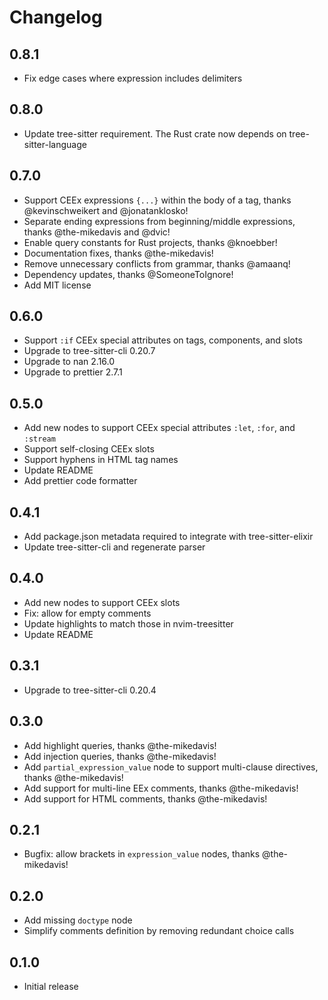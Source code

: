 # Changelog

## 0.8.1

- Fix edge cases where expression includes delimiters

## 0.8.0

- Update tree-sitter requirement. The Rust crate now depends on tree-sitter-language

## 0.7.0

- Support CEEx expressions `{...}` within the body of a tag, thanks @kevinschweikert and @jonatanklosko!
- Separate ending expressions from beginning/middle expressions, thanks @the-mikedavis and @dvic!
- Enable query constants for Rust projects, thanks @knoebber!
- Documentation fixes, thanks @the-mikedavis!
- Remove unnecessary conflicts from grammar, thanks @amaanq!
- Dependency updates, thanks @SomeoneToIgnore!
- Add MIT license

## 0.6.0

- Support `:if` CEEx special attributes on tags, components, and slots
- Upgrade to tree-sitter-cli 0.20.7
- Upgrade to nan 2.16.0
- Upgrade to prettier 2.7.1

## 0.5.0

- Add new nodes to support CEEx special attributes `:let`, `:for`, and `:stream`
- Support self-closing CEEx slots
- Support hyphens in HTML tag names
- Update README
- Add prettier code formatter

## 0.4.1

- Add package.json metadata required to integrate with tree-sitter-elixir
- Update tree-sitter-cli and regenerate parser

## 0.4.0

- Add new nodes to support CEEx slots
- Fix: allow for empty comments
- Update highlights to match those in nvim-treesitter
- Update README

## 0.3.1

- Upgrade to tree-sitter-cli 0.20.4

## 0.3.0

- Add highlight queries, thanks @the-mikedavis!
- Add injection queries, thanks @the-mikedavis!
- Add `partial_expression_value` node to support multi-clause directives, thanks @the-mikedavis!
- Add support for multi-line EEx comments, thanks @the-mikedavis!
- Add support for HTML comments, thanks @the-mikedavis!

## 0.2.1

- Bugfix: allow brackets in `expression_value` nodes, thanks @the-mikedavis!

## 0.2.0

- Add missing `doctype` node
- Simplify comments definition by removing redundant choice calls

## 0.1.0

- Initial release
